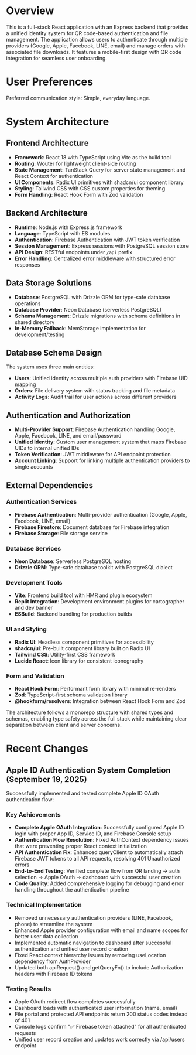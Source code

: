 # Overview

This is a full-stack React application with an Express backend that provides a unified identity system for QR code-based authentication and file management. The application allows users to authenticate through multiple providers (Google, Apple, Facebook, LINE, email) and manage orders with associated file downloads. It features a mobile-first design with QR code integration for seamless user onboarding.

# User Preferences

Preferred communication style: Simple, everyday language.

# System Architecture

## Frontend Architecture
- **Framework**: React 18 with TypeScript using Vite as the build tool
- **Routing**: Wouter for lightweight client-side routing
- **State Management**: TanStack Query for server state management and React Context for authentication
- **UI Components**: Radix UI primitives with shadcn/ui component library
- **Styling**: Tailwind CSS with CSS custom properties for theming
- **Form Handling**: React Hook Form with Zod validation

## Backend Architecture
- **Runtime**: Node.js with Express.js framework
- **Language**: TypeScript with ES modules
- **Authentication**: Firebase Authentication with JWT token verification
- **Session Management**: Express sessions with PostgreSQL session store
- **API Design**: RESTful endpoints under `/api` prefix
- **Error Handling**: Centralized error middleware with structured error responses

## Data Storage Solutions
- **Database**: PostgreSQL with Drizzle ORM for type-safe database operations
- **Database Provider**: Neon Database (serverless PostgreSQL)
- **Schema Management**: Drizzle migrations with schema definitions in shared directory
- **In-Memory Fallback**: MemStorage implementation for development/testing

## Database Schema Design
The system uses three main entities:
- **Users**: Unified identity across multiple auth providers with Firebase UID mapping
- **Orders**: File delivery system with status tracking and file metadata
- **Activity Logs**: Audit trail for user actions across different providers

## Authentication and Authorization
- **Multi-Provider Support**: Firebase Authentication handling Google, Apple, Facebook, LINE, and email/password
- **Unified Identity**: Custom user management system that maps Firebase UIDs to internal unified IDs
- **Token Verification**: JWT middleware for API endpoint protection
- **Account Linking**: Support for linking multiple authentication providers to single accounts

## External Dependencies

### Authentication Services
- **Firebase Authentication**: Multi-provider authentication (Google, Apple, Facebook, LINE, email)
- **Firebase Firestore**: Document database for Firebase integration
- **Firebase Storage**: File storage service

### Database Services
- **Neon Database**: Serverless PostgreSQL hosting
- **Drizzle ORM**: Type-safe database toolkit with PostgreSQL dialect

### Development Tools
- **Vite**: Frontend build tool with HMR and plugin ecosystem
- **Replit Integration**: Development environment plugins for cartographer and dev banner
- **ESBuild**: Backend bundling for production builds

### UI and Styling
- **Radix UI**: Headless component primitives for accessibility
- **shadcn/ui**: Pre-built component library built on Radix UI
- **Tailwind CSS**: Utility-first CSS framework
- **Lucide React**: Icon library for consistent iconography

### Form and Validation
- **React Hook Form**: Performant form library with minimal re-renders
- **Zod**: TypeScript-first schema validation library
- **@hookform/resolvers**: Integration between React Hook Form and Zod

The architecture follows a monorepo structure with shared types and schemas, enabling type safety across the full stack while maintaining clear separation between client and server concerns.

# Recent Changes

## Apple ID Authentication System Completion (September 19, 2025)

Successfully implemented and tested complete Apple ID OAuth authentication flow:

### Key Achievements
- **Complete Apple OAuth Integration**: Successfully configured Apple ID login with proper App ID, Service ID, and Firebase Console setup
- **Authentication Flow Resolution**: Fixed AuthContext dependency issues that were preventing proper React context initialization
- **API Authentication Fix**: Enhanced queryClient to automatically attach Firebase JWT tokens to all API requests, resolving 401 Unauthorized errors
- **End-to-End Testing**: Verified complete flow from QR landing → auth selection → Apple OAuth → dashboard with successful user creation
- **Code Quality**: Added comprehensive logging for debugging and error handling throughout the authentication pipeline

### Technical Implementation
- Removed unnecessary authentication providers (LINE, Facebook, phone) to streamline the system
- Enhanced Apple provider configuration with email and name scopes for better user data collection
- Implemented automatic navigation to dashboard after successful authentication and unified user record creation
- Fixed React context hierarchy issues by removing useLocation dependency from AuthProvider
- Updated both apiRequest() and getQueryFn() to include Authorization headers with Firebase ID tokens

### Testing Results
- Apple OAuth redirect flow completes successfully
- Dashboard loads with authenticated user information (name, email)
- File portal and protected API endpoints return 200 status codes instead of 401
- Console logs confirm "✅ Firebase token attached" for all authenticated requests
- Unified user record creation and updates work correctly via /api/users endpoint